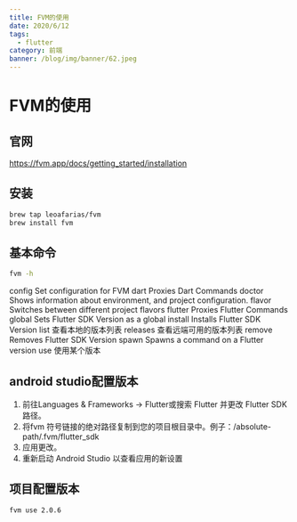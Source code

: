 ```yaml
---
title: FVM的使用
date: 2020/6/12
tags:
  - flutter
category: 前端
banner: /blog/img/banner/62.jpeg
---
```


# FVM的使用

## 官网
https://fvm.app/docs/getting_started/installation

## 安装
```bash
brew tap leoafarias/fvm
brew install fvm
```

## 基本命令
```bash
fvm -h
```

config     Set configuration for FVM
  dart       Proxies Dart Commands
  doctor     Shows information about environment, and project configuration.
  flavor     Switches between different project flavors
  flutter    Proxies Flutter Commands
  global     Sets Flutter SDK Version as a global
  install    Installs Flutter SDK Version
  list       查看本地的版本列表
  releases   查看远端可用的版本列表
  remove     Removes Flutter SDK Version
  spawn      Spawns a command on a Flutter version
  use        使用某个版本



## android studio配置版本
1. 前往Languages & Frameworks -> Flutter或搜索 Flutter 并更改 Flutter SDK 路径。
2. 将fvm 符号链接的绝对路径复制到您的项目根目录中。例子：/absolute-path/.fvm/flutter_sdk
3. 应用更改。
4. 重新启动 Android Studio 以查看应用的新设置

## 项目配置版本
```bash
fvm use 2.0.6
```
